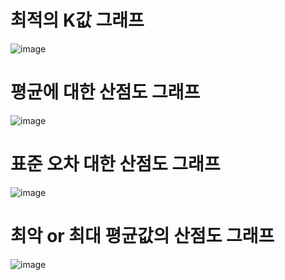 # 최적의 K값 그래프
![image](https://user-images.githubusercontent.com/64896739/202121318-695c9ec7-82e7-4a84-aae5-5169664764ed.png)

# 평균에 대한 산점도 그래프
![image](https://user-images.githubusercontent.com/64896739/202119472-0e5c1129-b76a-4fbd-b5ae-ce798de1c985.png)

# 표준 오차 대한 산점도 그래프
![image](https://user-images.githubusercontent.com/64896739/202121121-fce547ea-da40-4213-9e3b-de074787eba4.png)

# 최악 or 최대 평균값의 산점도 그래프
![image](https://user-images.githubusercontent.com/64896739/202120851-40c2d290-f985-41f2-a04a-1b7213e74696.png)

